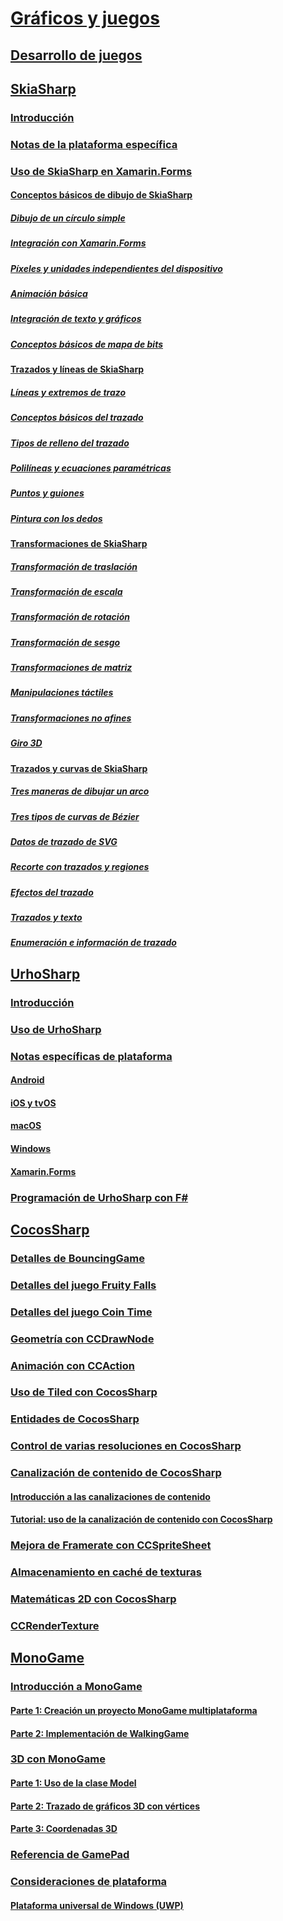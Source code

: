 # [Gráficos y juegos](index.yml)
## [Desarrollo de juegos](game-development/index.md)
## [SkiaSharp](skiasharp/index.md)
### [Introducción](skiasharp/introduction.md)
### [Notas de la plataforma específica](skiasharp/platform.md)



### [Uso de SkiaSharp en Xamarin.Forms](~/xamarin-forms/user-interface/graphics/skiasharp/index.md)
#### [Conceptos básicos de dibujo de SkiaSharp](~/xamarin-forms/user-interface/graphics/skiasharp/basics/index.md)
##### [Dibujo de un círculo simple](~/xamarin-forms/user-interface/graphics/skiasharp/basics/circle.md)
##### [Integración con Xamarin.Forms](~/xamarin-forms/user-interface/graphics/skiasharp/basics/integration.md)
##### [Píxeles y unidades independientes del dispositivo](~/xamarin-forms/user-interface/graphics/skiasharp/basics/pixels.md)
##### [Animación básica](~/xamarin-forms/user-interface/graphics/skiasharp/basics/animation.md)
##### [Integración de texto y gráficos](~/xamarin-forms/user-interface/graphics/skiasharp/basics/text.md)
##### [Conceptos básicos de mapa de bits](~/xamarin-forms/user-interface/graphics/skiasharp/basics/bitmaps.md)
#### [Trazados y líneas de SkiaSharp](~/xamarin-forms/user-interface/graphics/skiasharp/paths/index.md)
##### [Líneas y extremos de trazo](~/xamarin-forms/user-interface/graphics/skiasharp/paths/lines.md)
##### [Conceptos básicos del trazado](~/xamarin-forms/user-interface/graphics/skiasharp/paths/paths.md)
##### [Tipos de relleno del trazado](~/xamarin-forms/user-interface/graphics/skiasharp/paths/fill-types.md)
##### [Polilíneas y ecuaciones paramétricas](~/xamarin-forms/user-interface/graphics/skiasharp/paths/polylines.md)
##### [Puntos y guiones](~/xamarin-forms/user-interface/graphics/skiasharp/paths/dots.md)
##### [Pintura con los dedos](~/xamarin-forms/user-interface/graphics/skiasharp/paths/finger-paint.md)
#### [Transformaciones de SkiaSharp](~/xamarin-forms/user-interface/graphics/skiasharp/transforms/index.md)
##### [Transformación de traslación](~/xamarin-forms/user-interface/graphics/skiasharp/transforms/translate.md)
##### [Transformación de escala](~/xamarin-forms/user-interface/graphics/skiasharp/transforms/scale.md)
##### [Transformación de rotación](~/xamarin-forms/user-interface/graphics/skiasharp/transforms/rotate.md)
##### [Transformación de sesgo](~/xamarin-forms/user-interface/graphics/skiasharp/transforms/skew.md)
##### [Transformaciones de matriz](~/xamarin-forms/user-interface/graphics/skiasharp/transforms/matrix.md)
##### [Manipulaciones táctiles](~/xamarin-forms/user-interface/graphics/skiasharp/transforms/touch.md)
##### [Transformaciones no afines](~/xamarin-forms/user-interface/graphics/skiasharp/transforms/non-affine.md)
##### [Giro 3D](~/xamarin-forms/user-interface/graphics/skiasharp/transforms/3d-rotation.md)
#### [Trazados y curvas de SkiaSharp](~/xamarin-forms/user-interface/graphics/skiasharp/curves/index.md)
##### [Tres maneras de dibujar un arco](~/xamarin-forms/user-interface/graphics/skiasharp/curves/arcs.md)
##### [Tres tipos de curvas de Bézier](~/xamarin-forms/user-interface/graphics/skiasharp/curves/beziers.md)
##### [Datos de trazado de SVG](~/xamarin-forms/user-interface/graphics/skiasharp/curves/path-data.md)
##### [Recorte con trazados y regiones](~/xamarin-forms/user-interface/graphics/skiasharp/curves/clipping.md)
##### [Efectos del trazado](~/xamarin-forms/user-interface/graphics/skiasharp/curves/effects.md)
##### [Trazados y texto](~/xamarin-forms/user-interface/graphics/skiasharp/curves/text-paths.md)
##### [Enumeración e información de trazado](~/xamarin-forms/user-interface/graphics/skiasharp/curves/information.md)


## [UrhoSharp](urhosharp/index.md)
### [Introducción](urhosharp/introduction.md)
### [Uso de UrhoSharp](urhosharp/using.md)
### [Notas específicas de plataforma](urhosharp/platform/index.md)
#### [Android](urhosharp/platform/android.md)
#### [iOS y tvOS](urhosharp/platform/ios.md)
#### [macOS](urhosharp/platform/mac.md)
#### [Windows](urhosharp/platform/windows.md)
#### [Xamarin.Forms](urhosharp/platform/xamarin-forms.md)
### [Programación de UrhoSharp con F#](urhosharp/fsharp.md)
## [CocosSharp](cocossharp/index.md)
### [Detalles de BouncingGame](cocossharp/bouncing-game.md)
### [Detalles del juego Fruity Falls](cocossharp/fruity-falls.md)
### [Detalles del juego Coin Time](cocossharp/cointime.md)
### [Geometría con CCDrawNode](cocossharp/ccdrawnode.md)
### [Animación con CCAction](cocossharp/ccaction.md)
### [Uso de Tiled con CocosSharp](cocossharp/tiled.md)
### [Entidades de CocosSharp](cocossharp/entities.md)
### [Control de varias resoluciones en CocosSharp](cocossharp/resolutions.md)
### [Canalización de contenido de CocosSharp](cocossharp/content-pipeline/index.md)
#### [Introducción a las canalizaciones de contenido](cocossharp/content-pipeline/introduction.md)
#### [Tutorial: uso de la canalización de contenido con CocosSharp](cocossharp/content-pipeline/walkthrough.md)
### [Mejora de Framerate con CCSpriteSheet](cocossharp/ccspritesheet.md)
### [Almacenamiento en caché de texturas](cocossharp/texture-cache.md)
### [Matemáticas 2D con CocosSharp](cocossharp/math.md)
### [CCRenderTexture](cocossharp/ccrendertexture.md)
## [MonoGame](monogame/index.md)
### [Introducción a MonoGame](monogame/introduction/index.md)
#### [Parte 1: Creación un proyecto MonoGame multiplataforma](monogame/introduction/part1.md)
#### [Parte 2: Implementación de WalkingGame](monogame/introduction/part2.md)
### [3D con MonoGame](monogame/3d/index.md)
#### [Parte 1: Uso de la clase Model](monogame/3d/part1.md)
#### [Parte 2: Trazado de gráficos 3D con vértices](monogame/3d/part2.md)
#### [Parte 3: Coordenadas 3D](monogame/3d/part3.md)
### [Referencia de GamePad](monogame/input.md)
### [Consideraciones de plataforma](monogame/platforms/index.md)
#### [Plataforma universal de Windows (UWP)](monogame/platforms/uwp.md)
